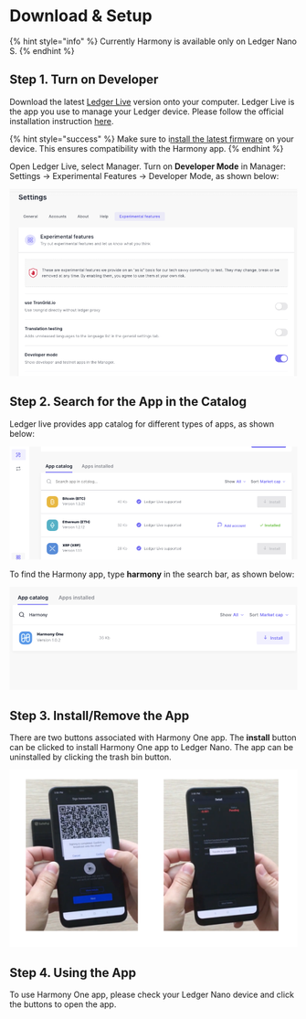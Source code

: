 # Download & Setup

{% hint style="info" %}
Currently Harmony is available only on Ledger Nano S.
{% endhint %}

## **Step 1. Turn on Developer**

Download the latest [Ledger Live](https://www.ledger.com/ledger-live/download) version onto your computer. Ledger Live is the app you use to manage your Ledger device.  Please follow the official installation instruction [here](https://support.ledger.com/hc/en-us/articles/360006395553).

{% hint style="success" %}
Make sure to i[nstall the latest firmware](https://support.ledgerwallet.com/hc/en-us/articles/360002731113) on your device. This ensures compatibility with the Harmony app.
{% endhint %}

Open Ledger Live,  select Manager.  Turn on **Developer Mode** in Manager: Settings -&gt; Experimental Features -&gt; Developer Mode, as shown below:

![](../../.gitbook/assets/image%20%2835%29.png)

## **Step 2. Search for the App in the Catalog**

Ledger live provides app catalog for different types of apps, as shown below:

![](../../.gitbook/assets/image%20%2837%29.png)

To find the Harmony app, type **harmony** in the search bar, as shown below:

![](../../.gitbook/assets/image%20%2873%29.png)

## **Step 3. Install/Remove the App**

There are two buttons associated with Harmony One app. The **install** button can be clicked to install Harmony One app to Ledger Nano. The app can be uninstalled by clicking the trash bin button.

![](../../.gitbook/assets/image%20%2839%29.png)

## **Step 4. Using the App**

To use Harmony One app, please check your Ledger Nano device and click the buttons to open the app.

